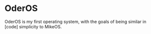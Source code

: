 # OderOS
OderOS is my first operating system, with the goals of being similar in [code] simplicity to MikeOS.
